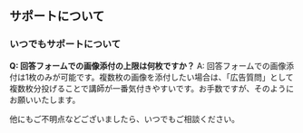 ## サポートについて
### いつでもサポートについて

**Q: 回答フォームでの画像添付の上限は何枚ですか？**
A: 回答フォームでの画像添付は1枚のみが可能です。複数枚の画像を添付したい場合は、「広告質問」として複数枚分投げることで講師が一番気付きやすいです。お手数ですが、そのようにお願いいたします。

他にもご不明点などございましたら、いつでもご相談ください。
